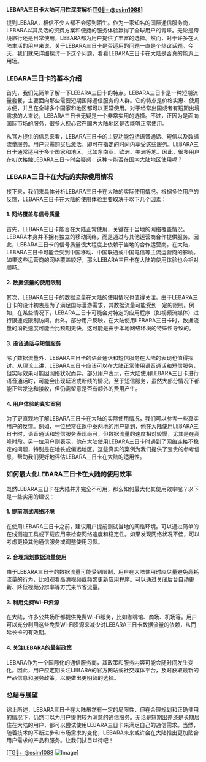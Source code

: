 **LEBARA三日卡大陆可用性深度解析[[TG💪+ @esim1088](https://t.me/s/esim1088)]**

提到LEBARA，相信不少人都不会感到陌生。作为一家知名的国际通信服务商，LEBARA以其灵活的资费方案和便捷的服务体验赢得了全球用户的青睐。无论是跨境旅行还是日常使用，LEBARA都为用户提供了丰富的选择。然而，对于许多在大陆生活的用户来说，关于LEBARA三日卡是否适用的问题一直是个热议话题。今天，我们就来详细探讨一下这个问题，看看LEBARA三日卡在大陆是否真的能派上用场。

### LEBARA三日卡的基本介绍

首先，我们先简单了解一下LEBARA三日卡的特点。LEBARA三日卡是一种短期流量套餐，主要面向那些需要短期国际通信服务的人群。它的特点是价格实惠、使用方便，并且在全球多个国家和地区都可以正常使用。对于经常出国或者有短期出境需求的人来说，LEBARA三日卡无疑是一个非常实用的选择。不过，正因为是面向国际市场的服务，很多人担心它在国内大陆地区是否能够正常使用。

从官方提供的信息来看，LEBARA三日卡的主要功能包括语音通话、短信以及数据流量服务。用户只需购买后激活，即可在指定的时间内享受这些服务。LEBARA三日卡通常适用于多个国家和地区，比如东南亚、欧洲、美洲等地。因此，很多用户在初次接触LEBARA三日卡时会疑惑：这种卡能否在国内大陆地区使用呢？

### LEBARA三日卡在大陆的实际使用情况

接下来，我们来具体分析LEBARA三日卡在大陆的实际使用情况。根据多位用户的反馈，LEBARA三日卡在大陆的使用体验主要取决于以下几个因素：

#### 1. 网络覆盖与信号质量

首先，LEBARA三日卡能否在大陆正常使用，关键在于当地的网络覆盖情况。LEBARA本身并不拥有独立的移动网络，而是通过与其他运营商合作提供服务。因此，LEBARA三日卡的信号质量很大程度上依赖于当地的合作运营商。在大陆，LEBARA三日卡可能会受到中国移动、中国联通或中国电信等主流运营商的影响。如果这些运营商的网络覆盖较好，那么LEBARA三日卡在大陆的使用体验也会相对顺畅。

#### 2. 数据流量的使用限制

其次，LEBARA三日卡的数据流量在大陆的使用情况也值得关注。由于LEBARA三日卡的设计初衷是为了满足国际漫游需求，其数据流量可能受到一定的限制。例如，在某些情况下，LEBARA三日卡可能会对特定的应用程序（如视频流媒体）进行限速或限制访问。此外，部分用户反映，在大陆使用LEBARA三日卡时，数据流量的消耗速度可能会比预期更快，这可能是由于本地网络环境的特殊性导致的。

#### 3. 语音通话与短信服务

除了数据流量外，LEBARA三日卡的语音通话和短信服务在大陆的表现也值得探讨。从理论上讲，LEBARA三日卡应该可以在大陆正常使用语音通话和短信服务，但实际效果可能因网络状况而异。部分用户表示，在大陆使用LEBARA三日卡进行语音通话时，可能会出现延迟或断线的情况。至于短信服务，虽然大部分情况下都能正常发送和接收，但仍需留意是否有额外的费用产生。

#### 4. 用户体验的真实案例

为了更直观地了解LEBARA三日卡在大陆的实际使用情况，我们可以参考一些真实用户的反馈。例如，一位经常往返中泰两地的用户提到，他在大陆使用LEBARA三日卡时，语音通话和短信服务表现尚可，但数据流量的速度相对较慢，尤其是在高峰时段。另一位用户则表示，他在大陆使用LEBARA三日卡时遇到了网络连接不稳定的问题，特别是在地铁或偏远地区。这些真实的案例为我们提供了宝贵的参考信息，帮助我们更好地评估LEBARA三日卡在大陆的适用性。

### 如何最大化LEBARA三日卡在大陆的使用效率

既然LEBARA三日卡在大陆并非完全不可用，那么如何最大化其使用效率呢？以下是一些实用的建议：

#### 1. 提前测试网络环境

在使用LEBARA三日卡之前，建议用户提前测试当地的网络环境。可以通过简单的在线测速工具或下载应用来检查网络速度和稳定性。如果发现网络状况不佳，可以考虑更换其他通信服务或调整使用习惯。

#### 2. 合理规划数据流量使用

由于LEBARA三日卡的数据流量可能受到限制，用户在大陆使用时应尽量避免高耗流量的行为，比如观看高清视频或频繁更新应用程序。可以通过关闭后台自动更新、降低视频分辨率等方式来节省流量。

#### 3. 利用免费Wi-Fi资源

在大陆，许多公共场所都提供免费Wi-Fi服务，比如咖啡馆、商场、机场等。用户可以充分利用这些免费Wi-Fi资源来减少对LEBARA三日卡数据流量的依赖，从而延长卡的有效期。

#### 4. 关注LEBARA的最新政策

LEBARA作为一个国际化的通信服务商，其政策和服务内容可能会随时间发生变化。因此，用户应定期关注LEBARA的官方网站或社交媒体平台，及时获取最新的产品信息和服务政策，以便做出更明智的选择。

### 总结与展望

综上所述，LEBARA三日卡在大陆虽然有一定的局限性，但在合理规划和正确使用的情况下，仍然可以为用户提供较为满意的通信服务。无论是短期出差还是长期居住在大陆的用户，都可以尝试使用LEBARA三日卡来满足自己的通信需求。当然，随着技术的不断进步和市场需求的变化，LEBARA未来或许会在大陆推出更加贴合用户需求的产品和服务。让我们拭目以待吧！

[[TG💪+ @esim1088](https://t.me/s/esim1088) ![Image](https://i.postimg.cc/4NQfJmqS/Snipaste-2025-05-13-00-14-12.png)]